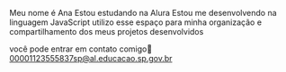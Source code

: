 Meu nome é Ana 
Estou estudando na Alura
Estou me desenvolvendo na linguagem JavaScript
utilizo esse espaço para minha organização e compartilhamento dos meus projetos desenvolvidos 

você pode entrar em contato comigo🌸
00001123555837sp@al.educacao.sp.gov.br
